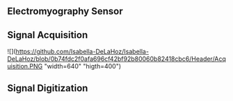 <h2 align="left">Electromyography Sensor</h2>


<h2 align="left">Signal Acquisition</h2>

![](https://github.com/Isabella-DeLaHoz/Isabella-DeLaHoz/blob/0b74fdc2f0afa696cf42bf92b80060b82418cbc6/Header/Acquisition.PNG "width=640" "higth=400")


<h2 align="left">Signal Digitization </h2>
